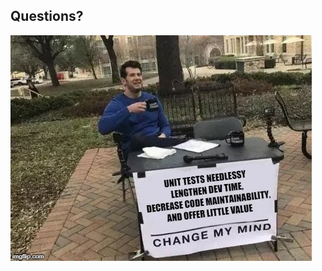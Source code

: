 ##  Questions?
![Unit Tests](../img/unitTests.webp)<!-- .element: style="transform: scale(1.1)" -->

